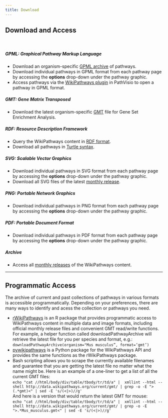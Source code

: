 ```yaml
---
title: Download
---
```

<div id="download">
<h2>Download and Access</h2>
<br>
<h5>GPML: Graphical Pathway Markup Language</h5>
<ul>
<li>Download an organism-specific <a href="https://data.wikipathways.org/current/gpml" target="_blank"> GPML archive</a> of pathways.</li>
<li>Download individual pathways in GPML format from each pathway page by accessing the <b>options</b> drop-down under the pathway graphic.</li>
<li>Access pathways via the <a href="https://pathvisio.org/plugins/wikipathways.html" target="_blank">WikiPathways plugin</a> in PathVisio to open a pathway in GPML format.</li>
</ul>
<h5>GMT: Gene Matrix Transposed</h5>
<ul>
<li>Download the latest organism-specific <a href="https://data.wikipathways.org/current/gmt" target="_blank">GMT</a> file for Gene Set Enrichment Analysis.</li>
</ul>
<h5>RDF: Resource Description Framework</h5>
<ul>
<li>Query the WikiPathways content in <a href="https://sparql.wikipathways.org/" target="_blank">RDF format</a>.</li>
<li>Download all pathways in <a href="http://data.wikipathways.org/current/rdf" target="_blank">Turtle syntax</a>.</li>
</ul>
<h5>SVG: Scalable Vector Graphics</h5>
<ul>
<li>Download individual pathways in SVG format from each pathway page by accessing the <b>options</b> drop-down under the pathway graphic.</li>
<li>Download all SVG files of the latest <a href="http://data.wikipathways.org/current/svg" target="_blank">monthly release</a>.</li>
</ul>
<h5>PNG: Portable Network Graphics</h5>
<ul>
<li>Download individual pathways in PNG format from each pathway page by accessing the <b>options</b> drop-down under the pathway graphic.</li>
</ul>
<h5>PDF: Portable Document Format</h5>
<ul>
<li>Download individual pathways in PDF format from each pathway page by accessing the <b>options</b> drop-down under the pathway graphic.</li>
</ul>
<h5>Archive</h5>
<ul>
<li>Access all <a href="https://data.wikipathways.org/" target="_blank">monthly releases</a> of the WikiPathways content.</li>
</ul>
</div>
<hr>
<div id="api">
<h2>Programmatic Access</h2>
<p>The archive of current and past collections of pathways in various formats</a> is accessible programmatically. Depending on your preferences, there are many ways to identify and acess the collection or pathways you need.</p>
<ul>
<li><a href="https://github.com/wikipathways/rwikipathways" target="_blank">rWikiPathways</a> is an R package that provides programmatic access to WikiPathways content in multiple data and image formats, including official monthly release files and convenient GMT read/write functions. For example, a helper function called downloadPathwayArchive will retrieve the latest file for you per species and format, e.g.:<br /> 
<code>downloadPathwayArchive(organism="Mus musculus”, format=‘gmt’)</code></li>
<li><a href="https://github.com/kozo2/pywikipathways" target="_blank">pywikipathways</a> is a Python package for the WikiPathways API and provides the same functions as the rWikiPathways package.</li>
<!-- <li>Individual pathways can be downloaded in multiple formats via the <a href="https://webservice.wikipathways.org/ui/" target="_blank">WikiPathways API.</li> -->
<!-- <li>Filename pattern allows you to infer the filename of the latest collection given the current date. For example, since we always release our archive collections on the 10th of each month, you know that the latest filename is the nearest prior date matching that pattern, e.g., 20180910 would be the current file from Sep 10 to Oct 10, 2018. Caution: this might break if for some unforeseen reason we are unable to produce the archive on schedule.</li> -->
<li>Bash scripting allows you to scrape the currently available filenames and guarantee that you are getting the latest file no matter what the name might be. Here is an example of a one-liner to get a list of all the current GMT files:<br />
<code>echo "cat //html/body/div/table/tbody/tr/td/a" |  xmllint --html --shell http://data.wikipathways.org/current/gmt/ | grep -o -E ">(.*gmt)<" | sed -E 's/(<|>)//g'</code>
<br>
And here is a version that would return the latest GMT for mouse:<br />
<code>echo "cat //html/body/div/table/tbody/tr/td/a" |  xmllint --html --shell http://data.wikipathways.org/current/gmt/ | grep -o -E ">.*Mus_musculus.gmt<" | sed -E 's/(<|>)//g'</code></li>
</ul>
</div>